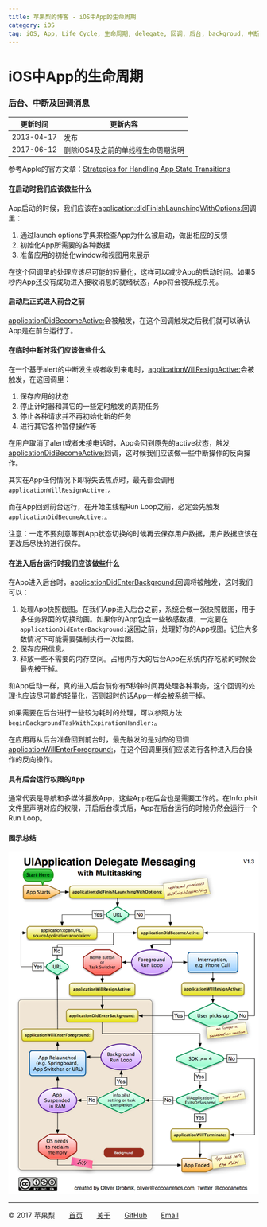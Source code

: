 ```yaml
---
title: 苹果梨的博客 - iOS中App的生命周期
category: iOS
tag: iOS, App, Life Cycle, 生命周期, delegate, 回调, 后台, backgroud, 中断, active
---
```


# iOS中App的生命周期

### 后台、中断及回调消息

| 更新时间       | 更新内容                |
| ---------- | ------------------- |
| 2013-04-17 | 发布                  |
| 2017-06-12 | 删除iOS4及之前的单线程生命周期说明 |

参考Apple的官方文章：[Strategies for Handling App State Transitions](https://developer.apple.com/library/content/documentation/iPhone/Conceptual/iPhoneOSProgrammingGuide/StrategiesforHandlingAppStateTransitions/StrategiesforHandlingAppStateTransitions.html)

#### 在启动时我们应该做些什么

App启动的时候，我们应该在[application:didFinishLaunchingWithOptions:](https://developer.apple.com/documentation/uikit/uiapplicationdelegate/1622921-application)回调里：

1. 通过launch options字典来检查App为什么被启动，做出相应的反馈
2. 初始化App所需要的各种数据
3. 准备应用的初始化window和视图用来展示

在这个回调里的处理应该尽可能的轻量化，这样可以减少App的启动时间。如果5秒内App还没有成功进入接收消息的就绪状态，App将会被系统杀死。

#### 启动后正式进入前台之前

[applicationDidBecomeActive:](https://developer.apple.com/documentation/uikit/uiapplicationdelegate/1622956-applicationdidbecomeactive)会被触发，在这个回调触发之后我们就可以确认App是在前台运行了。

#### 在临时中断时我们应该做些什么

在一个基于alert的中断发生或者收到来电时，[applicationWillResignActive:](https://developer.apple.com/documentation/uikit/uiapplicationdelegate/1622950-applicationwillresignactive)会被触发，在这回调里：

1. 保存应用的状态
2. 停止计时器和其它的一些定时触发的周期任务
3. 停止各种请求并不再初始化新的任务
4. 进行其它各种暂停操作等

在用户取消了alert或者未接电话时，App会回到原先的active状态，触发[applicationDidBecomeActive:](https://developer.apple.com/documentation/uikit/uiapplicationdelegate/1622956-applicationdidbecomeactive)回调，这时候我们应该做一些中断操作的反向操作。

其实在App任何情况下即将失去焦点时，最先都会调用`applicationWillResignActive:`。

而在App回到前台运行，在开始主线程Run Loop之前，必定会先触发`applicationDidBecomeActive:`。

注意：一定不要刻意等到App状态切换的时候再去保存用户数据，用户数据应该在更改后尽快的进行保存。

#### 在进入后台运行时我们应该做些什么

在App进入后台时，[applicationDidEnterBackground:](https://developer.apple.com/documentation/uikit/uiapplicationdelegate/1622997-applicationdidenterbackground)回调将被触发，这时我们可以：

1. 处理App快照截图。在我们App进入后台之前，系统会做一张快照截图，用于多任务界面的切换动画。如果你的App包含一些敏感数据，一定要在`applicationDidEnterBackground:`返回之前，处理好你的App视图。记住大多数情况下可能需要强制执行一次绘图。
2. 保存应用信息。
3. 释放一些不需要的内存空间。占用内存大的后台App在系统内存吃紧的时候会最先被干掉。

和App启动一样，真的进入后台前你有5秒钟时间再处理各种事务，这个回调的处理也应该尽可能的轻量化，否则超时的话App一样会被系统干掉。

如果需要在后台进行一些较为耗时的处理，可以参照方法`beginBackgroundTaskWithExpirationHandler:`。

在应用再从后台准备回到前台时，最先触发的是对应的回调[applicationWillEnterForeground:](https://developer.apple.com/documentation/uikit/uiapplicationdelegate/1623076-applicationwillenterforeground)，在这个回调里我们应该进行各种进入后台操作的反向操作。

#### 具有后台运行权限的App

通常代表是导航和多媒体播放App，这些App在后台也是需要工作的。在Info.plsit文件里声明对应的权限，开启后台模式后，App在后台运行的时候仍然会运行一个Run Loop。

#### 图示总结

![17-A](../2013/04/17-A.png)

------

© 2017 苹果梨　　[首页](/)　　[关于](/about.html)　　[GitHub](https://github.com/HarrisonXi)　　[Email](mailto:gpra8764@gmail.com)
